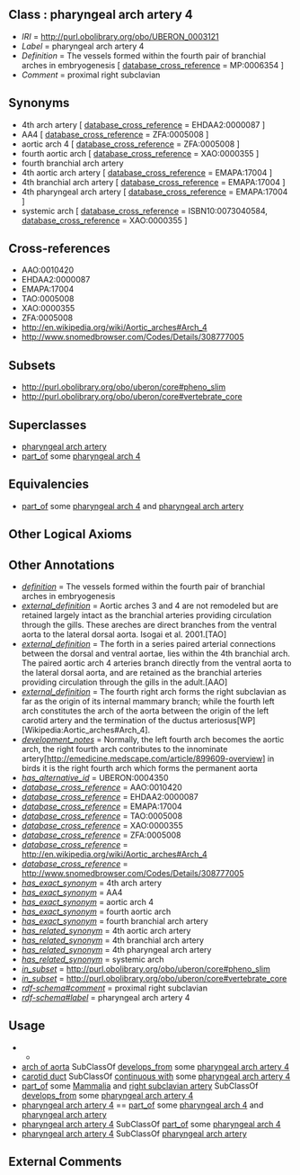 
## Class : pharyngeal arch artery 4

 * *IRI* = http://purl.obolibrary.org/obo/UBERON_0003121
 * *Label* = pharyngeal arch artery 4
 * *Definition* = The vessels formed within the fourth pair of branchial arches in embryogenesis [ [database_cross_reference](../../ef/oboInOwl#hasDbXref.md) = MP:0006354 ]
 * *Comment* = proximal right subclavian

## Synonyms

 * 4th arch artery [ [database_cross_reference](../../ef/oboInOwl#hasDbXref.md) = EHDAA2:0000087 ]
 * AA4 [ [database_cross_reference](../../ef/oboInOwl#hasDbXref.md) = ZFA:0005008 ]
 * aortic arch 4 [ [database_cross_reference](../../ef/oboInOwl#hasDbXref.md) = ZFA:0005008 ]
 * fourth aortic arch [ [database_cross_reference](../../ef/oboInOwl#hasDbXref.md) = XAO:0000355 ]
 * fourth branchial arch artery
 * 4th aortic arch artery [ [database_cross_reference](../../ef/oboInOwl#hasDbXref.md) = EMAPA:17004 ]
 * 4th branchial arch artery [ [database_cross_reference](../../ef/oboInOwl#hasDbXref.md) = EMAPA:17004 ]
 * 4th pharyngeal arch artery [ [database_cross_reference](../../ef/oboInOwl#hasDbXref.md) = EMAPA:17004 ]
 * systemic arch [ [database_cross_reference](../../ef/oboInOwl#hasDbXref.md) = ISBN10:0073040584, [database_cross_reference](../../ef/oboInOwl#hasDbXref.md) = XAO:0000355 ]

## Cross-references

 * AAO:0010420
 * EHDAA2:0000087
 * EMAPA:17004
 * TAO:0005008
 * XAO:0000355
 * ZFA:0005008
 * http://en.wikipedia.org/wiki/Aortic_arches#Arch_4
 * http://www.snomedbrowser.com/Codes/Details/308777005

## Subsets

 * http://purl.obolibrary.org/obo/uberon/core#pheno_slim
 * http://purl.obolibrary.org/obo/uberon/core#vertebrate_core

## Superclasses

 * [pharyngeal arch artery](../../UBERON/63/UBERON_0004363.md)
 * [part_of](../../BFO/50/BFO_0000050.md) some [pharyngeal arch 4](../../UBERON/15/UBERON_0003115.md)

## Equivalencies

 * [part_of](../../BFO/50/BFO_0000050.md) some [pharyngeal arch 4](../../UBERON/15/UBERON_0003115.md) and [pharyngeal arch artery](../../UBERON/63/UBERON_0004363.md)

## Other Logical Axioms


## Other Annotations

 * *[definition](../../IAO/15/IAO_0000115.md)* = The vessels formed within the fourth pair of branchial arches in embryogenesis
 * *[external_definition](../../UBPROP/01/UBPROP_0000001.md)* = Aortic arches 3 and 4 are not remodeled but are retained largely intact as the branchial arteries providing circulation through the gills. These areches are direct branches from the ventral aorta to the lateral dorsal aorta. Isogai et al. 2001.[TAO]
 * *[external_definition](../../UBPROP/01/UBPROP_0000001.md)* = The forth in a series paired arterial connections between the dorsal and ventral aortae, lies within the 4th branchial arch. The paired aortic arch 4 arteries branch directly from the ventral aorta to the lateral dorsal aorta, and are retained as the branchial arteries providing circulation through the gills in the adult.[AAO]
 * *[external_definition](../../UBPROP/01/UBPROP_0000001.md)* = The fourth right arch forms the right subclavian as far as the origin of its internal mammary branch; while the fourth left arch constitutes the arch of the aorta between the origin of the left carotid artery and the termination of the ductus arteriosus[WP][Wikipedia:Aortic_arches#Arch_4].
 * *[development_notes](../../UBPROP/11/UBPROP_0000011.md)* = Normally, the left fourth arch becomes the aortic arch, the right fourth arch contributes to the innominate artery[http://emedicine.medscape.com/article/899609-overview] in birds it is the right fourth arch which forms the permanent aorta
 * *[has_alternative_id](../../Id/oboInOwl#hasAlternativeId.md)* = UBERON:0004350
 * *[database_cross_reference](../../ef/oboInOwl#hasDbXref.md)* = AAO:0010420
 * *[database_cross_reference](../../ef/oboInOwl#hasDbXref.md)* = EHDAA2:0000087
 * *[database_cross_reference](../../ef/oboInOwl#hasDbXref.md)* = EMAPA:17004
 * *[database_cross_reference](../../ef/oboInOwl#hasDbXref.md)* = TAO:0005008
 * *[database_cross_reference](../../ef/oboInOwl#hasDbXref.md)* = XAO:0000355
 * *[database_cross_reference](../../ef/oboInOwl#hasDbXref.md)* = ZFA:0005008
 * *[database_cross_reference](../../ef/oboInOwl#hasDbXref.md)* = http://en.wikipedia.org/wiki/Aortic_arches#Arch_4
 * *[database_cross_reference](../../ef/oboInOwl#hasDbXref.md)* = http://www.snomedbrowser.com/Codes/Details/308777005
 * *[has_exact_synonym](../../ym/oboInOwl#hasExactSynonym.md)* = 4th arch artery
 * *[has_exact_synonym](../../ym/oboInOwl#hasExactSynonym.md)* = AA4
 * *[has_exact_synonym](../../ym/oboInOwl#hasExactSynonym.md)* = aortic arch 4
 * *[has_exact_synonym](../../ym/oboInOwl#hasExactSynonym.md)* = fourth aortic arch
 * *[has_exact_synonym](../../ym/oboInOwl#hasExactSynonym.md)* = fourth branchial arch artery
 * *[has_related_synonym](../../ym/oboInOwl#hasRelatedSynonym.md)* = 4th aortic arch artery
 * *[has_related_synonym](../../ym/oboInOwl#hasRelatedSynonym.md)* = 4th branchial arch artery
 * *[has_related_synonym](../../ym/oboInOwl#hasRelatedSynonym.md)* = 4th pharyngeal arch artery
 * *[has_related_synonym](../../ym/oboInOwl#hasRelatedSynonym.md)* = systemic arch
 * *[in_subset](../../et/oboInOwl#inSubset.md)* = http://purl.obolibrary.org/obo/uberon/core#pheno_slim
 * *[in_subset](../../et/oboInOwl#inSubset.md)* = http://purl.obolibrary.org/obo/uberon/core#vertebrate_core
 * *[rdf-schema#comment](../../nt/rdf-schema#comment.md)* = proximal right subclavian
 * *[rdf-schema#label](../../el/rdf-schema#label.md)* = pharyngeal arch artery 4

## Usage

 * -
 * [arch of aorta](../../UBERON/08/UBERON_0001508.md) SubClassOf [develops_from](../../RO/02/RO_0002202.md) some [pharyngeal arch artery 4](../../UBERON/21/UBERON_0003121.md)
 * [carotid duct](../../UBERON/98/UBERON_0010198.md) SubClassOf [continuous with](../../RO/50/RO_0002150.md) some [pharyngeal arch artery 4](../../UBERON/21/UBERON_0003121.md)
 * [part_of](../../BFO/50/BFO_0000050.md) some [Mammalia](../../NCBITaxon/74/NCBITaxon_40674.md) and [right subclavian artery](../../UBERON/34/UBERON_0001534.md) SubClassOf [develops_from](../../RO/02/RO_0002202.md) some [pharyngeal arch artery 4](../../UBERON/21/UBERON_0003121.md)
 * [pharyngeal arch artery 4](../../UBERON/21/UBERON_0003121.md) == [part_of](../../BFO/50/BFO_0000050.md) some [pharyngeal arch 4](../../UBERON/15/UBERON_0003115.md) and [pharyngeal arch artery](../../UBERON/63/UBERON_0004363.md)
 * [pharyngeal arch artery 4](../../UBERON/21/UBERON_0003121.md) SubClassOf [part_of](../../BFO/50/BFO_0000050.md) some [pharyngeal arch 4](../../UBERON/15/UBERON_0003115.md)
 * [pharyngeal arch artery 4](../../UBERON/21/UBERON_0003121.md) SubClassOf [pharyngeal arch artery](../../UBERON/63/UBERON_0004363.md)

## External Comments

